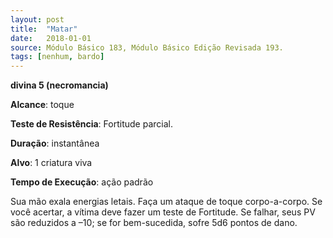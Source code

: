 ```yaml
---
layout: post
title:  "Matar"
date:   2018-01-01
source: Módulo Básico 183, Módulo Básico Edição Revisada 193.
tags: [nenhum, bardo]
---
```


**divina 5 (necromancia)**

**Alcance**: toque

**Teste de Resistência**: Fortitude parcial.

**Duração**: instantânea

**Alvo**: 1 criatura viva

**Tempo de Execução**: ação padrão

Sua mão exala energias letais. Faça um ataque de toque corpo-a-corpo. Se você acertar, a vítima deve fazer um teste de Fortitude. Se falhar, seus PV são reduzidos a –10; se for bem-sucedida, sofre 5d6 pontos de dano.
